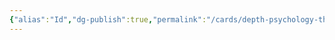 ```yaml
---
{"alias":"Id","dg-publish":true,"permalink":"/cards/depth-psychology-theory/identity-pair/","dgPassFrontmatter":true,"created":"2023-04-24T11:33:12.694+02:00","updated":"2023-04-24T16:06:54.716+02:00"}
---
```



